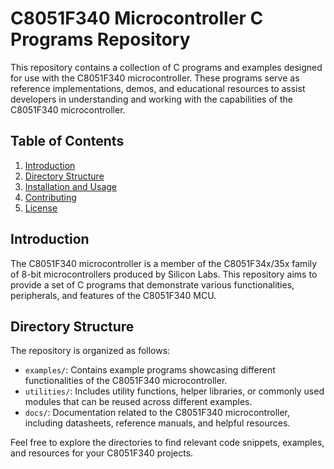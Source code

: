 # C8051F340 Microcontroller C Programs Repository

This repository contains a collection of C programs and examples designed for use with the C8051F340 microcontroller. These programs serve as reference implementations, demos, and educational resources to assist developers in understanding and working with the capabilities of the C8051F340 microcontroller.

## Table of Contents

1. [Introduction](#introduction)
2. [Directory Structure](#directory-structure)
3. [Installation and Usage](#installation-and-usage)
4. [Contributing](#contributing)
5. [License](#license)

## Introduction

The C8051F340 microcontroller is a member of the C8051F34x/35x family of 8-bit microcontrollers produced by Silicon Labs. This repository aims to provide a set of C programs that demonstrate various functionalities, peripherals, and features of the C8051F340 MCU.

## Directory Structure

The repository is organized as follows:

- `examples/`: Contains example programs showcasing different functionalities of the C8051F340 microcontroller.
- `utilities/`: Includes utility functions, helper libraries, or commonly used modules that can be reused across different examples.
- `docs/`: Documentation related to the C8051F340 microcontroller, including datasheets, reference manuals, and helpful resources.

Feel free to explore the directories to find relevant code snippets, examples, and resources for your C8051F340 projects.